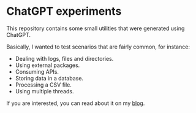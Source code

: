 # ChatGPT experiments

This repository contains some small utilities that were generated using ChatGPT.  

Basically, I wanted to test scenarios that are fairly common, for instance:
- Dealing with logs, files and directories.
- Using external packages.
- Consuming APIs.
- Storing data in a database.
- Processing a CSV file.
- Using multiple threads.

If you are interested, you can read about it on my [blog](https://robertovaccari.com/blog/2023_10_24_chatgpt_experiments).
